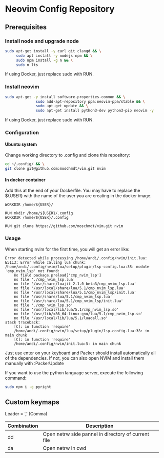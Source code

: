 # Neovim Config Repository

## Prerequisites

### Install node and upgrade node

```bash
sudo apt-get install -y curl git clangd && \
     sudo apt install -y nodejs npm && \
     sudo npm install -g n && \
     sudo n lts
```

If using Docker, just replace sudo with RUN.

### Install neovim

```bash
sudo apt-get -y install software-properties-common && \
              sudo add-apt-repository ppa:neovim-ppa/stable && \
              sudo apt-get update && \
              sudo apt-get install python3-dev python3-pip neovim -y
```

If using Docker, just replace sudo with RUN.

### Configuration

#### Ubuntu system

Change working directory to .config and clone this repository:

```bash
cd ~/.config/ && \
git clone git@github.com:moschmdt/vim.git nvim
```

#### In docker container

Add this at the end of your Dockerfile. You may have to replace the ${USER}
with the name of the user you are creating in the docker image.

```
WORKDIR /home/${USER}/

RUN mkdir /home/${USER}/.config
WORKDIR /home/${USER}/.config

RUN git clone https://github.com/moschmdt/vim.git nvim
```

### Usage

When starting nvim for the first time, you will get an error like:

```
Error detected while processing /home/andi/.config/nvim/init.lua:
E5113: Error while calling lua chunk: /home/andi/.config/nvim/lua/setup/plugin/lsp-config.lua:38: module 'cmp_nvim_lsp' not found:
	no field package.preload['cmp_nvim_lsp']
	no file './cmp_nvim_lsp.lua'
	no file '/usr/share/luajit-2.1.0-beta3/cmp_nvim_lsp.lua'
	no file '/usr/local/share/lua/5.1/cmp_nvim_lsp.lua'
	no file '/usr/local/share/lua/5.1/cmp_nvim_lsp/init.lua'
	no file '/usr/share/lua/5.1/cmp_nvim_lsp.lua'
	no file '/usr/share/lua/5.1/cmp_nvim_lsp/init.lua'
	no file './cmp_nvim_lsp.so'
	no file '/usr/local/lib/lua/5.1/cmp_nvim_lsp.so'
	no file '/usr/lib/x86_64-linux-gnu/lua/5.1/cmp_nvim_lsp.so'
	no file '/usr/local/lib/lua/5.1/loadall.so'
stack traceback:
	[C]: in function 'require'
	/home/andi/.config/nvim/lua/setup/plugin/lsp-config.lua:38: in main chunk
	[C]: in function 'require'
	/home/andi/.config/nvim/init.lua:5: in main chunk
```

Just use enter on your keyboard and Packer should install automatically all of the dependencies.
If not, you can also open NVIM and install them manually with :PackerUpdate

If you want to use the python language server, execute the following command:

```bash
sudo npm i -g pyright
```

## Custom keymaps


Leader = ',' (Comma)

| Combination | Description | 
| --- | --- | 
| <Leader>dd | Open netrw side pannel in directory of current file |
| <Leader>da | Open netrw in cwd |
